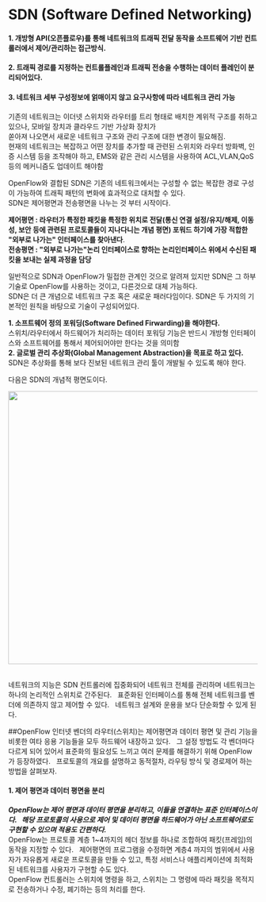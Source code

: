 # SDN (Software Defined Networking)
#### 1. 개방형 API(오픈플로우)를 통해 네트워크의 트래픽 전달 동작을 소프트웨어 기반 컨트롤러에서 제어/관리하는 접근방식.
#### 2. 트래픽 경로를 지정하는 컨트롤플레인과 트래픽 전송을 수행하는 데이터 플레인이 분리되어있다.
#### 3. 네트워크 세부 구성정보에 얽매이지 않고 요구사항에 따라 네트워크 관리 가능

기존의 네트워크는 이더넷 스위치와 라우터를 트리 형태로 배치한 계위적 구조를 취하고 있으나, 모바일 장치과 클라우드 기반 가상화 장치가  
쏟아져 나오면서 새로운 네트워크 구조와 관리 구조에 대한 변경이 필요해짐.  
현재의 네트워크는 복잡하고 어떤 장치를 추가할 때 관련된 스위치와 라우터 방화벽, 인증 시스템 등을 조작해야 하고, EMS와 같은 관리 시스템을 사용하여 ACL,VLAN,QoS 등의 메커니즘도 업데이트 해야함  

OpenFlow와 결합된 SDN은 기존의 네트워크에서는 구성할 수 없는 복잡한 경로 구성이 가능하여 트래픽 패턴의 변화에 효과적으로 대처할 수 있다.  
SDN은 제어평면과 전송평면을 나누는 것 부터 시작이다.  

**제어평면 : 라우터가 특정한 패킷을 특정한 위치로 전달(통신 연결 설정/유지/해제, 이동성, 보안 등에 관련된 프로토콜들이 지나다니는 개념 평면)
포워드 하기에 가장 적합한 "외부로 나가는" 인터페이스를 찾아낸다**.  
**전송평면 : "외부로 나가는"논리 인터페이스로 향하는 논리인터페이스 위에서 수신된 패킷을 보내는 실제 과정을 담당**

일반적으로 SDN과 OpenFlow가 밀접한 관계인 것으로 알려져 있지만 SDN은 그 하부 기술로 OpenFlow를 사용하는 것이고, 다른것으로 대체 가능하다.  
SDN은 더 큰 개념으로 네트워크 구조 혹은 새로운 패러다임이다. SDN은 두 가지의 기본적인 원칙을 바탕으로 기술이 구성되어있다.  

**1. 소프트웨어 정의 포워딩(Software Defined Firwarding)을 해야한다.**  
스위치/라우터에서 하드웨어가 처리하는 데이터 포워딩 기능은 반드시 개방형 인터페이스와 소프트웨어를 통해서 제어되어야만 한다는 것을 의미함  
**2. 글로벌 관리 추상화(Global Management Abstraction)을 목표로 하고 있다.**  
SDN은 추상화를 통해 보다 진보된 네트워크 관리 툴이 개발될 수 있도록 해야 한다.

다음은 SDN의 개념적 평면도이다.
<p align="center">
  <img src="https://i.imgur.com/jABzUn7.png" width="550"/>
</p><br/>
네트워크의 지능은 SDN 컨트롤러에 집중화되어 네트워크 전체를 관리하며 네트워크는 하나의 논리적인 스위치로 간주된다.  
표준화된 인터페이스를 통해 전체 네트워크를 벤더에 의존하지 않고 제어할 수 있다.  
네트워크 설계와 운용을 보다 단순화할 수 있게 된다.  

##OpenFlow
인터넷 벤더의 라우터(스위치)는 제어평면과 데이터 평면 및 관리 기능을 비롯한 여타 응용 기능들을 모두 하드웨어 내장하고 있다.  
그 설정 방법도 각 벤더마다 다르게 되어 있어서 표준화의 필요성도 느끼고 여러 문제를 해결하기 위해 OpenFlow가 등장하였다.  
프로토콜의 개요를 설명하고 동적절차, 라우팅 방식 및 경로제어 하는 방법을 살펴보자.  

#### 1. 제어 평면과 데이터 평면을 분리
***OpenFlow는 제어 평면과 데이터 평면을 분리하고, 이들을 연결하는 표준 인터페이스이다.  
해당 프로토콜의 사용으로 제어 및 데이터 평면을 하드웨어가 아닌 소프트웨어로도 구현할 수 있으며 적용도 간편하다.***  
OpenFlow는 프로토콜 계층 1~4까지의 헤더 정보를 하나로 조합하여 패킷(프레임)의 동작을 지정할 수 있다.  
제어평면의 프로그램을 수정하면 계층4 까지의 범위에서 사용자가 자유롭게 새로운 프로토콜을 만들 수 있고, 특정 서비스나 애플리케이션에 최적화된 네트워크를 사용자가 구현할 수도 있다.  
OpenFlow 컨트롤러는 스위치에 명령을 하고, 스위치는 그 명령에 따라 패킷을 목적지로 전송하거나 수정, 폐기하는 등의 처리를 한다.  






